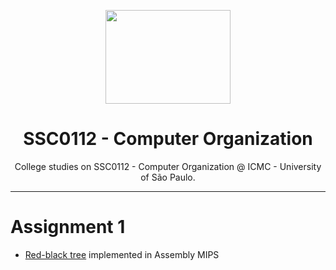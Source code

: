 
<p align="center">
  <img src="https://media.giphy.com/media/3o6ZtdbmYmizApO5Us/giphy.gif" height="150" width="200"/>
  <h1 align="center">SSC0112 - Computer Organization</h1>
  <p align="center">College studies on SSC0112 - Computer Organization @ ICMC - University of São Paulo.</p>
</p>

---

# Assignment 1
* [Red-black tree](https://en.wikipedia.org/wiki/Red%E2%80%93black_tree) implemented in Assembly MIPS
